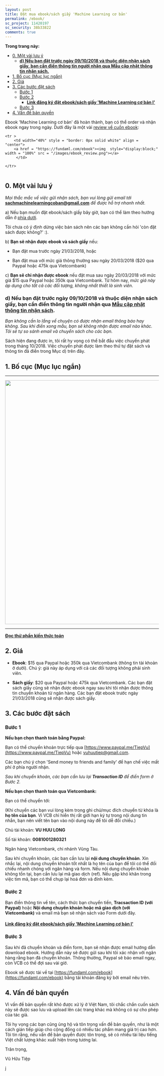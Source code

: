 ```yaml
---
layout: post
title: Đặt mua ebook/sách giấy 'Machine Learning cơ bản'
permalink: /ebook/
sc_project: 11420197
sc_security: 38b33822
comments: true
---
```



**Trong trang này:**

<!-- MarkdownTOC -->

- [0. Một vài lưu ý](#-mot-vai-luu-y)
    - [__d\) Nếu bạn đặt trước ngày 09/10/2018 và thuộc diện nhận sách giấy, bạn cần điền thông tin người nhận qua Mẫu cập nhật thông tin nhận sách.__](#d-neu-ban-dat-truoc-ngay--va-thuoc-dien-nhan-sach-giay-ban-can-dien-thong-tin-nguoi-nhan-qua-mau-cap-nhat-thong-tin-nhan-sach)
- [1. Bố cục \(Mục lục ngắn\)](#-bo-cuc-muc-luc-ngan)
- [2. Giá](#-gia)
- [3. Các bước đặt sách](#-cac-buoc-dat-sach)
    - [Bước 1](#buoc-)
    - [Bước 2](#buoc--1)
        - [**Link đăng ký đặt ebook/sách giấy 'Machine Learning cơ bản I'**](#link-dang-ky-dat-ebooksach-giay-machine-learning-co-ban-i)
    - [Bước 3](#buoc--2)
- [4. Vấn đề bản quyền](#-van-de-ban-quyen)

<!-- /MarkdownTOC -->


Ebook 'Machine Learning cơ bản' đã hoàn thành, bạn có thể order và nhận ebook ngay trong ngày. Dưới đây là một vài [review về cuốn ebook](https://fundaml.com/ebook):


<div>
<table width = "100%" style = "border: 0px solid white">

    <tr >
        <td width="40%" style = "border: 0px solid white" align = "center">
        <a href = "https://fundaml.com/ebook"><img  style="display:block;" width = "100%" src = "/images/ebook_review.png"></a>
         </td>
        
    </tr>
</table>
</div>

<a name="-mot-vai-luu-y"></a>

## 0. Một vài lưu ý

_Mọi thắc mắc về việc gửi nhận sách, bạn vui lòng gửi email tới_ **sachmachinelearningcoban@gmail.com** _để được hỗ trợ nhanh nhất._

a) Nếu bạn muốn đặt ebook/sách giấy bây giờ, bạn có thể làm theo hướng dẫn ở [phía dưới](#-gia).

Tôi chưa có ý định dừng việc bán sách nên các bạn không cần hỏi 'còn đặt sách được không?' :). 

b) __Bạn sẽ nhận được ebook và sách giấy__ nếu: 

* Bạn đặt mua trước ngày 21/03/2018, hoặc

* Bạn đặt mua với mức giá thông thường sau ngày 20/03/2018 ($20 qua Paypal hoặc 475k qua Vietcombank)

c) __Bạn sẽ chỉ nhận được ebook__ nếu đặt mua sau ngày 20/03/2018 với mức giá $15 qua Paypal hoặc 350k qua Vietcombank. Từ hôm nay, _mức giá này áp dụng cho tất cả các đối tượng, không nhất thiết là sinh viên_. 

<a name="d-neu-ban-dat-truoc-ngay--va-thuoc-dien-nhan-sach-giay-ban-can-dien-thong-tin-nguoi-nhan-qua-mau-cap-nhat-thong-tin-nhan-sach"></a>

### __d) Nếu bạn đặt trước ngày 09/10/2018 và thuộc diện nhận sách giấy, bạn cần điền thông tin người nhận qua [Mẫu cập nhật thông tin nhận sách](https://goo.gl/forms/eVuA1a9is4FyIqUk2).__

_Bạn không cần lo lắng về chuyện có được nhận email thông báo hay không. Sau khi điền xong mẫu, bạn sẽ không nhận được email nào khác. Tôi sẽ tự so sánh email và chuyển sách cho các bạn._ 

Sách hiện đang được in, tôi rất hy vọng có thể bắt đầu việc chuyển phát trong tháng 10/2018. Việc chuyển phát được làm theo thứ tự đặt sách và thông tin đã điền trong Mục d) trên đây. 


<a name="-bo-cuc-muc-luc-ngan"></a>

## 1. Bố cục (Mục lục ngắn)

<hr>
<div class="imgcap">
<img src ="/images/content.png" align = "center" width = "800">
</div>
<hr>
<a name="-gia"></a>

[**Đọc thử phần kiến thức toán**](https://github.com/tiepvupsu/tiepvupsu.github.io/blob/master/Math_ML.pdf)


<a name="-gia"></a>

## 2. Giá 

* __Ebook__: $15 qua Paypal hoặc 350k qua Vietcombank (thông tin tài khoản ở dưới). Chú ý: giá này áp dụng với cả các đối tượng không phải sinh viên. 

* __Sách giấy__: $20 qua Paypal hoặc 475k qua Vietcombank. Các bạn đặt sách giấy cũng sẽ nhận được ebook ngay sau khi tôi nhận được thông tin chuyển khoản từ ngân hàng. Các bạn đặt ebook trước ngày 21/03/2018 cũng sẽ nhận được sách giấy. 



<a name="-cac-buoc-dat-sach"></a>

## 3. Các bước đặt sách

<a name="buoc-"></a>

### Bước 1
**Nếu bạn chọn thanh toán bằng Paypal:**

Bạn có thể chuyển khoản trực tiếp qua [https://www.paypal.me/TiepVu](https://www.paypal.me/TiepVu) hoặc vuhuutiep@gmail.com.  

Các bạn chú ý chọn 'Send money to friends and family' để hạn chế việc mất phí ở phía người nhận. 

_Sau khi chuyển khoản, các bạn cần lưu lại **Transaction ID** để điền form ở Bước 2._ 

**Nếu bạn chọn thanh toán qua Vietcombank:**

Bạn có thể chuyển tới:


(Khi chuyển các bạn vui lòng kèm trong ghi chú/mục đích chuyển từ khóa là **họ tên của bạn**. Vì VCB chỉ hiển thị rất giới hạn ký tự trong nội dung tin nhắn, bạn nên viết tên bạn vào nội dung này để tôi dễ đối chiếu.)

Chủ tài khoản: **VU HUU LONG**

Số tài khoản: **0081001280321**

Ngân hàng Vietcombank, chi nhánh Vũng Tàu. 

Sau khi chuyển khoản, các bạn cần lưu lại **nội dung chuyển khoản**. Xin nhắc lại, nội dung chuyển khoản tốt nhất là họ tên của bạn để tôi có thể đối chiếu nhanh chóng với ngân hàng và form. Nếu nội dung chuyển khoản không tồn tại, bạn cần lưu lại mã giao dịch (ref). Nếu gặp khó khăn trong việc tìm mã, bạn có thể chụp lại hoá đơn và đính kèm.

<a name="buoc--1"></a>

### Bước 2
Bạn điền thông tin về tên, cách thức bạn chuyển tiền, **Tracsaction ID (với Paypal)** hoặc **Nội dung chuyển khoản hoặc mã giao dịch (với Vietcombank)** và email mà bạn sẽ nhận sách vào Form dưới đây. 

<a name="link-dang-ky-dat-ebooksach-giay-machine-learning-co-ban-i"></a>

#### [**Link đăng ký đặt ebook/sách giấy 'Machine Learning cơ bản I'**](https://docs.google.com/forms/d/e/1FAIpQLSfARljrCOACDPav1QGmiFrk4-QURoQSooQzPneGHcybMvtc3A/viewform?c=0&w=1)


<a name="buoc--2"></a>

### Bước 3
Sau khi đã chuyển khoản và điền form, bạn sẽ nhận được email hướng dẫn download ebook. Hướng dẫn này sẽ được gửi sau khi tôi xác nhận với ngân hàng rằng bạn đã chuyển khoản. Thông thường, Paypal sẽ báo email ngay, còn VCB có thể đợi sau vài giờ. 

Ebook sẽ được tải về tại [https://fundaml.com/ebook](https://fundaml.com/ebook) bằng tải khoản đăng ký bởi email nêu trên.



<a name="-van-de-ban-quyen"></a>

## 4. Vấn đề bản quyền 

Vì vấn đề bản quyền rất khó được xử lý ở Việt Nam, tôi chắc chắn cuốn sách này sẽ được sao lưu và upload lên các trang khác mà không có sự cho phép của tác giả. 

Tôi hy vọng các bạn cũng ủng hộ và tôn trọng vấn đề bản quyền, như là một cách gián tiếp giúp cho cộng đồng có nhiều tác phẩm mang giá trị cao hơn. Tôi tin rằng, nếu vấn đề bản quyền được tôn trọng, sẽ có nhiều tài liệu tiếng Việt chất lượng khác xuất hiện trong tương lai. 

Trân trọng, 

Vũ Hữu Tiệp 











j

